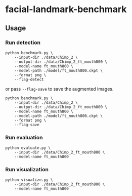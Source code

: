 # facial-landmark-benchmark

## Usage

### Run detection

```
python benchmark.py \
    --input-dir ./data/Chimp_2 \
    --output-dir ./data/Chimp_2_ft_mouth800 \
    --model-name ft_mouth800 \
    --model-path ./model/ft_mouth800.ckpt \
    --format png \
    --flag-detect
```

or pass `--flag-save` to save the augmented images.

```
python benchmark.py \
    --input-dir ./data/Chimp_2 \
    --output-dir ./data/Chimp_2_ft_mouth800 \
    --model-name ft_mouth800 \
    --model-path ./model/ft_mouth800.ckpt \
    --format png \
    --flag-save
```

### Run evaluation

```
python evaluate.py \
    --input-dir ./data/Chimp_2_ft_mouth800 \
    --model-name ft_mouth800
```

### Run visualization

```
python visualize.py \
    --input-dir ./data/Chimp_2_ft_mouth800 \
    --model-name ft_mouth800
```
